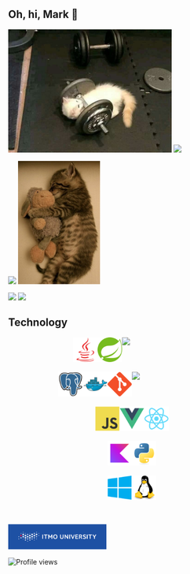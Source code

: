 ## Oh, hi, Mark 👋 

<img src="nudes/gym.jpg" height="250"/> <img src="http://github-profile-summary-cards.vercel.app/api/cards/stats?username=Vsev0l0d&theme=github_dark" height="250"/>

<img src="http://github-profile-summary-cards.vercel.app/api/cards/most-commit-language?username=Vsev0l0d&theme=github_dark" height="250"/> <img src="nudes/hug.jpg" height="250"/>

<img src="nudes/hug.gif" height="250"/> <img src="http://github-profile-summary-cards.vercel.app/api/cards/repos-per-language?username=Vsev0l0d&theme=github_dark" height="250"/>

## Technology
<div style="display: flex; flex-direction: row; justify-content: center; padding-bottom: 20px">
    <img width="50px" src="https://raw.githubusercontent.com/devicons/devicon/master/icons/java/java-plain.svg"/>
    <img width="50px" src="https://raw.githubusercontent.com/devicons/devicon/master/icons/spring/spring-original.svg"/>
    <img width="140px" src="https://upload.wikimedia.org/wikipedia/commons/5/59/JUnit_5_Banner.png"/>
</div>

<div style="display: flex; flex-direction: row; justify-content: center; padding-bottom: 20px">
    <img width="50px" src="https://raw.githubusercontent.com/devicons/devicon/master/icons/postgresql/postgresql-original.svg"/>
    <img width="50px" src="https://raw.githubusercontent.com/devicons/devicon/master/icons/docker/docker-original.svg"/>
    <img width="50px" src="https://raw.githubusercontent.com/devicons/devicon/master/icons/git/git-original.svg"/>
    <img width="150px" style="padding-bottom: 10px" src="https://www.rabbitmq.com/img/logo-rabbitmq.svg"/>
</div>

<div style="display: flex; flex-direction: row; justify-content: center; padding-bottom: 20px">
    <img width="50px" src="https://raw.githubusercontent.com/devicons/devicon/master/icons/javascript/javascript-original.svg"/>
    <img width="50px" src="https://raw.githubusercontent.com/devicons/devicon/master/icons/vuejs/vuejs-original.svg"/>
    <img width="50px" src="https://raw.githubusercontent.com/devicons/devicon/master/icons/react/react-original.svg"/>
</div>

<div style="display: flex; flex-direction: row; justify-content: center; padding-bottom: 20px">
    <img width="50px" src="https://raw.githubusercontent.com/devicons/devicon/master/icons/kotlin/kotlin-original.svg"/>
    <img width="50px" src="https://raw.githubusercontent.com/devicons/devicon/master/icons/python/python-original.svg"/>
</div>

<div style="display: flex; flex-direction: row; justify-content: center; padding-bottom: 20px">
    <img width="50px" src="https://raw.githubusercontent.com/devicons/devicon/master/icons/windows8/windows8-original.svg"/>
    <img width="50px" src="https://raw.githubusercontent.com/devicons/devicon/master/icons/linux/linux-original.svg"/>
</div>

## 

<a href="https://en.itmo.ru/"><img src="nudes/itmo.png" width="200"/></a>

![Profile views](https://gpvc.arturio.dev/Vsev0l0d)
